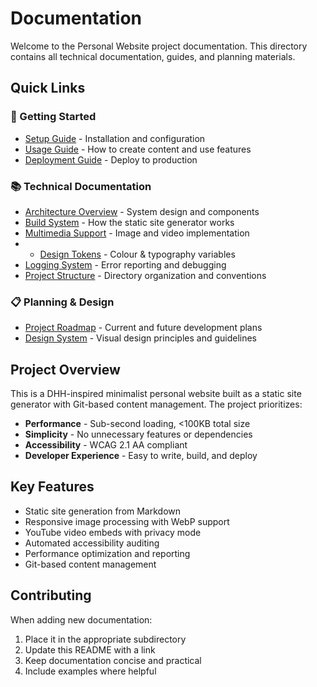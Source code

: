 # Documentation

Welcome to the Personal Website project documentation. This directory contains all technical documentation, guides, and planning materials.

## Quick Links

### 🚀 Getting Started
- [Setup Guide](./guides/SETUP.md) - Installation and configuration
- [Usage Guide](./guides/USAGE.md) - How to create content and use features
- [Deployment Guide](./guides/DEPLOYMENT.md) - Deploy to production

### 📚 Technical Documentation
- [Architecture Overview](./technical/ARCHITECTURE.md) - System design and components
- [Build System](./technical/BUILD_SYSTEM.md) - How the static site generator works
- [Multimedia Support](./technical/MULTIMEDIA.md) - Image and video implementation
- - [Design Tokens](./technical/DESIGN_TOKENS.md) - Colour & typography variables
- [Logging System](./technical/LOGGING.md) - Error reporting and debugging
- [Project Structure](./PROJECT_STRUCTURE.md) - Directory organization and conventions

### 📋 Planning & Design
- [Project Roadmap](./planning/ROADMAP.md) - Current and future development plans
- [Design System](./planning/DESIGN_SYSTEM.md) - Visual design principles and guidelines

## Project Overview

This is a DHH-inspired minimalist personal website built as a static site generator with Git-based content management. The project prioritizes:

- **Performance** - Sub-second loading, <100KB total size
- **Simplicity** - No unnecessary features or dependencies
- **Accessibility** - WCAG 2.1 AA compliant
- **Developer Experience** - Easy to write, build, and deploy

## Key Features

- Static site generation from Markdown
- Responsive image processing with WebP support
- YouTube video embeds with privacy mode
- Automated accessibility auditing
- Performance optimization and reporting
- Git-based content management

## Contributing

When adding new documentation:
1. Place it in the appropriate subdirectory
2. Update this README with a link
3. Keep documentation concise and practical
4. Include examples where helpful 